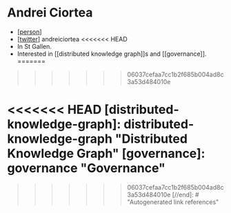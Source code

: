 # Andrei Ciortea

- [[person]]
- [[twitter]] andreiciortea
<<<<<<< HEAD
- In St Gallen.
- Interested in [[distributed knowledge graph]]s and [[governance]].
=======
>>>>>>> 06037cefaa7cc1b2f685b004ad8c3a53d484010e


[//begin]: # "Autogenerated link references for markdown compatibility"
[person]: person "Person"
[twitter]: twitter "Twitter"
<<<<<<< HEAD
[distributed-knowledge-graph]: distributed-knowledge-graph "Distributed Knowledge Graph"
[governance]: governance "Governance"
=======
>>>>>>> 06037cefaa7cc1b2f685b004ad8c3a53d484010e
[//end]: # "Autogenerated link references"
